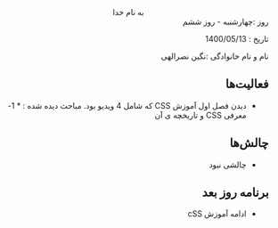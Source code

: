 <div dir="rtl" align="center">
به نام خدا
</div>
<div dir="rtl" align="right">
روز :چهارشنبه - روز ششم

تاریخ : 1400/05/13

نام و نام خانوادگی :نگین نصرالهی

## فعالیت‌ها
* دیدن فصل اول آموزش CSS که شامل 4 ویدیو بود.
  مباحث دیده شده :
              *  1-معرفی CSS و تاریخچه ی آن
## چالش‌ها
* چالشی نبود
## برنامه روز بعد
* ادامه آموزش cSS
</div>

